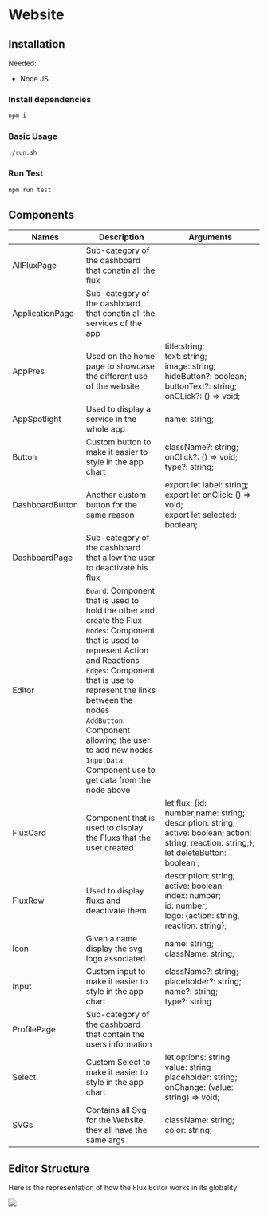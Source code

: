 # Website

## Installation

Needed:
- Node JS

### Install dependencies

```bash
npm i
```

### Basic Usage

```bash
./run.sh
```

### Run Test

```bash
npm run test
```

## Components 
|       Names    |Description                    |Arguments                    |
|----------------|-------------------------------|-----------------------------|
|AllFluxPage     | Sub-category of the dashboard that conatin all the flux         |            |
|ApplicationPage| Sub-category of the dashboard that conatin all the services of the app|            |
|AppPres|Used on the home page to showcase the different use of the website|title:string;<br>text:  string;<br>image:  string;<br>hideButton?:  boolean;<br>buttonText?:  string;<br>onCLick?: () =>  void;|
|AppSpotlight|Used to display a service in the whole app|name:  string;
|Button|Custom button to make it easier to style in the app chart|className?:  string;<br>onClick?: () =>  void;<bR>type?:  string;
|DashboardButton| Another custom button for the same reason|export  let  label: string;<bR>export  let  onClick: () =>  void;<br>export  let  selected: boolean;
|DashboardPage|Sub-category of the dashboard that allow the user to deactivate his flux|
|Editor|`Board`: Component that is used to hold the other and create the Flux<br>`Nodes`: Component that is used to represent Action and Reactions<br>`Edges`: Component that is use to represent the links between the nodes<br>`AddButton`: Component allowing the user to add new nodes<br>`InputData`: Component use to get data from the node above
|FluxCard|Component that is used to display the Fluxs that the user created|let  flux: {id: number;name: string; description: string; active: boolean; action: string; reaction: string;};<br>let  deleteButton: boolean ;
|FluxRow|Used to display fluxs and deactivate them|description:  string;<br>active:  boolean;<br>index:  number;<br>id:  number;<br>logo: {action:  string, reaction:  string};
|Icon|Given a name display the svg logo associated|name:  string;<br>className:  string;
|Input|Custom input to make it easier to style in the app chart|className?:  string;<br>placeholder?:  string;<br>name?:  string;<br>type?: string
|ProfilePage|Sub-category of the dashboard that contain the users information
|Select|  Custom Select to make it easier to style in the app chart|let  options: string<br>value: string<br>placeholder: string;<br>onChange: (value: string) =>  void;
|SVGs| Contains all Svg for the Website, they all have the same args|className:  string;<br>color:  string;

## Editor Structure
Here is the representation of how the Flux Editor works in its globality
	
[![](https://mermaid.ink/img/pako:eNp1kMFOwzAMhl8l8rl7gQohbSqHHQBp5YRyMbG7Raxx5TkgtO3dCe2GmCpycvx9zh_5CEGIoYZuL59hh2rupfHJlbMSVHKLxb1bEq2ymSQ3kZb1IwYeWZvfLtc52zAGi5LmZDn23Szoj_5U_rVOxtrhzdB_9DbsEnBXyOk525CtQcOTe6AtHyZlLCdjnX6F6zNQQc_aY6SynOPPhAfbcc8e6lIS6rsHn87Fw2zSfqUAtWnmCvJAaNxE3Cr2UHe4P5QuUzTRx2nb49IrGDC9ilyd8zesgoCa?type=png)](https://mermaid.live/edit#pako:eNp1kMFOwzAMhl8l8rl7gQohbSqHHQBp5YRyMbG7Raxx5TkgtO3dCe2GmCpycvx9zh_5CEGIoYZuL59hh2rupfHJlbMSVHKLxb1bEq2ymSQ3kZb1IwYeWZvfLtc52zAGi5LmZDn23Szoj_5U_rVOxtrhzdB_9DbsEnBXyOk525CtQcOTe6AtHyZlLCdjnX6F6zNQQc_aY6SynOPPhAfbcc8e6lIS6rsHn87Fw2zSfqUAtWnmCvJAaNxE3Cr2UHe4P5QuUzTRx2nb49IrGDC9ilyd8zesgoCa)